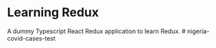 # Learning Redux

A dummy Typescript React Redux application to learn Redux.
#   n i g e r i a - c o v i d - c a s e s - t e s t  
 
